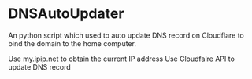 # DNSAutoUpdater

An python script which used to auto update DNS record on Cloudflare to bind the domain to the home computer.

Use my.ipip.net to obtain the current IP address
Use Cloudfalre API to update DNS record
